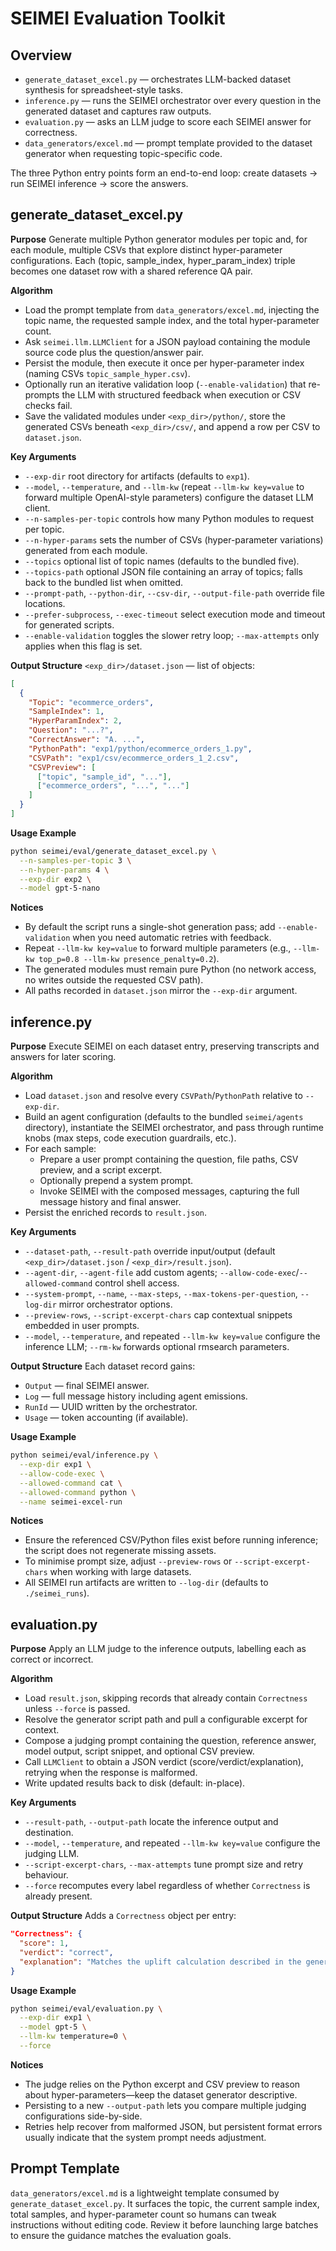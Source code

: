 SEIMEI Evaluation Toolkit
========================

Overview
--------
- `generate_dataset_excel.py` — orchestrates LLM-backed dataset synthesis for spreadsheet-style tasks.
- `inference.py` — runs the SEIMEI orchestrator over every question in the generated dataset and captures raw outputs.
- `evaluation.py` — asks an LLM judge to score each SEIMEI answer for correctness.
- `data_generators/excel.md` — prompt template provided to the dataset generator when requesting topic-specific code.

The three Python entry points form an end-to-end loop: create datasets → run SEIMEI inference → score the answers.

generate_dataset_excel.py
-------------------------
**Purpose** Generate multiple Python generator modules per topic and, for each module, multiple CSVs that explore distinct hyper-parameter configurations. Each (topic, sample_index, hyper_param_index) triple becomes one dataset row with a shared reference QA pair.

**Algorithm**
- Load the prompt template from `data_generators/excel.md`, injecting the topic name, the requested sample index, and the total hyper-parameter count.
- Ask `seimei.llm.LLMClient` for a JSON payload containing the module source code plus the question/answer pair.
- Persist the module, then execute it once per hyper-parameter index (naming CSVs `topic_sample_hyper.csv`).
- Optionally run an iterative validation loop (`--enable-validation`) that re-prompts the LLM with structured feedback when execution or CSV checks fail.
- Save the validated modules under `<exp_dir>/python/`, store the generated CSVs beneath `<exp_dir>/csv/`, and append a row per CSV to `dataset.json`.

**Key Arguments**
- `--exp-dir` root directory for artifacts (defaults to `exp1`).
- `--model`, `--temperature`, and `--llm-kw` (repeat `--llm-kw key=value` to forward multiple OpenAI-style parameters) configure the dataset LLM client.
- `--n-samples-per-topic` controls how many Python modules to request per topic.
- `--n-hyper-params` sets the number of CSVs (hyper-parameter variations) generated from each module.
- `--topics` optional list of topic names (defaults to the bundled five).
- `--topics-path` optional JSON file containing an array of topics; falls back to the bundled list when omitted.
- `--prompt-path`, `--python-dir`, `--csv-dir`, `--output-file-path` override file locations.
- `--prefer-subprocess`, `--exec-timeout` select execution mode and timeout for generated scripts.
- `--enable-validation` toggles the slower retry loop; `--max-attempts` only applies when this flag is set.

**Output Structure**
`<exp_dir>/dataset.json` — list of objects:
```json
[
  {
    "Topic": "ecommerce_orders",
    "SampleIndex": 1,
    "HyperParamIndex": 2,
    "Question": "...?",
    "CorrectAnswer": "A. ...",
    "PythonPath": "exp1/python/ecommerce_orders_1.py",
    "CSVPath": "exp1/csv/ecommerce_orders_1_2.csv",
    "CSVPreview": [
      ["topic", "sample_id", "..."],
      ["ecommerce_orders", "...", "..."]
    ]
  }
]
```

**Usage Example**
```bash
python seimei/eval/generate_dataset_excel.py \
  --n-samples-per-topic 3 \
  --n-hyper-params 4 \
  --exp-dir exp2 \
  --model gpt-5-nano
```

**Notices**
- By default the script runs a single-shot generation pass; add `--enable-validation` when you need automatic retries with feedback.
- Repeat `--llm-kw key=value` to forward multiple parameters (e.g., `--llm-kw top_p=0.8 --llm-kw presence_penalty=0.2`).
- The generated modules must remain pure Python (no network access, no writes outside the requested CSV path).
- All paths recorded in `dataset.json` mirror the `--exp-dir` argument.

inference.py
------------
**Purpose** Execute SEIMEI on each dataset entry, preserving transcripts and answers for later scoring.

**Algorithm**
- Load `dataset.json` and resolve every `CSVPath`/`PythonPath` relative to `--exp-dir`.
- Build an agent configuration (defaults to the bundled `seimei/agents` directory), instantiate the SEIMEI orchestrator, and pass through runtime knobs (max steps, code execution guardrails, etc.).
- For each sample:
  - Prepare a user prompt containing the question, file paths, CSV preview, and a script excerpt.
  - Optionally prepend a system prompt.
  - Invoke SEIMEI with the composed messages, capturing the full message history and final answer.
- Persist the enriched records to `result.json`.

**Key Arguments**
- `--dataset-path`, `--result-path` override input/output (default `<exp_dir>/dataset.json` / `<exp_dir>/result.json`).
- `--agent-dir`, `--agent-file` add custom agents; `--allow-code-exec`/`--allowed-command` control shell access.
- `--system-prompt`, `--name`, `--max-steps`, `--max-tokens-per-question`, `--log-dir` mirror orchestrator options.
- `--preview-rows`, `--script-excerpt-chars` cap contextual snippets embedded in user prompts.
- `--model`, `--temperature`, and repeated `--llm-kw key=value` configure the inference LLM; `--rm-kw` forwards optional rmsearch parameters.

**Output Structure**
Each dataset record gains:
- `Output` — final SEIMEI answer.
- `Log` — full message history including agent emissions.
- `RunId` — UUID written by the orchestrator.
- `Usage` — token accounting (if available).

**Usage Example**
```bash
python seimei/eval/inference.py \
  --exp-dir exp1 \
  --allow-code-exec \
  --allowed-command cat \
  --allowed-command python \
  --name seimei-excel-run
```

**Notices**
- Ensure the referenced CSV/Python files exist before running inference; the script does not regenerate missing assets.
- To minimise prompt size, adjust `--preview-rows` or `--script-excerpt-chars` when working with large datasets.
- All SEIMEI run artifacts are written to `--log-dir` (defaults to `./seimei_runs`).

evaluation.py
-------------
**Purpose** Apply an LLM judge to the inference outputs, labelling each as correct or incorrect.

**Algorithm**
- Load `result.json`, skipping records that already contain `Correctness` unless `--force` is passed.
- Resolve the generator script path and pull a configurable excerpt for context.
- Compose a judging prompt containing the question, reference answer, model output, script snippet, and optional CSV preview.
- Call `LLMClient` to obtain a JSON verdict (score/verdict/explanation), retrying when the response is malformed.
- Write updated results back to disk (default: in-place).

**Key Arguments**
- `--result-path`, `--output-path` locate the inference output and destination.
- `--model`, `--temperature`, and repeated `--llm-kw key=value` configure the judging LLM.
- `--script-excerpt-chars`, `--max-attempts` tune prompt size and retry behaviour.
- `--force` recomputes every label regardless of whether `Correctness` is already present.

**Output Structure**
Adds a `Correctness` object per entry:
```json
"Correctness": {
  "score": 1,
  "verdict": "correct",
  "explanation": "Matches the uplift calculation described in the generator."
}
```

**Usage Example**
```bash
python seimei/eval/evaluation.py \
  --exp-dir exp1 \
  --model gpt-5 \
  --llm-kw temperature=0 \
  --force
```

**Notices**
- The judge relies on the Python excerpt and CSV preview to reason about hyper-parameters—keep the dataset generator descriptive.
- Persisting to a new `--output-path` lets you compare multiple judging configurations side-by-side.
- Retries help recover from malformed JSON, but persistent format errors usually indicate that the system prompt needs adjustment.

Prompt Template
---------------
`data_generators/excel.md` is a lightweight template consumed by `generate_dataset_excel.py`. It surfaces the topic, the current sample index, total samples, and hyper-parameter count so humans can tweak instructions without editing code. Review it before launching large batches to ensure the guidance matches the evaluation goals.
